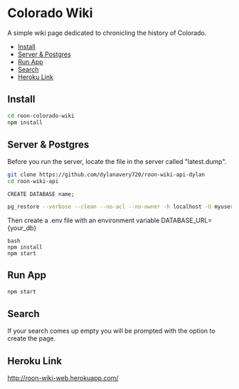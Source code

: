 # Colorado Wiki

A simple wiki page dedicated to chronicling the history of Colorado.

- [Install](#install)
- [Server & Postgres](#server)
- [Run App](#run-app)
- [Search](#search)
- [Heroku Link](#heroku-link)

## Install

```bash
cd roon-colorado-wiki
npm install
```

## Server & Postgres

Before you run the server, locate the file in the server called "latest.dump".

```bash
git clone https://github.com/dylanavery720/roon-wiki-api-dylan
cd roon-wiki-api
```

```psql
CREATE DATABASE name;
```

```bash
pg_restore --verbose --clean --no-acl --no-owner -h localhost -U myuser -d mydb latest.dump
```

Then create a .env file with an environment variable DATABASE_URL={your_db}

```
bash
npm install
npm start
```

## Run App

```bash
npm start
```

## Search

If your search comes up empty you will be prompted with the option to create the page.

## Heroku Link

http://roon-wiki-web.herokuapp.com/
